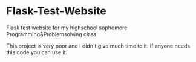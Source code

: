 # Flask-Test-Website
Flask test website for my highschool sophomore Programming&amp;Problemsolving class

This project is very poor and I didn't give much time to it.
If anyone needs this code you can use it.
